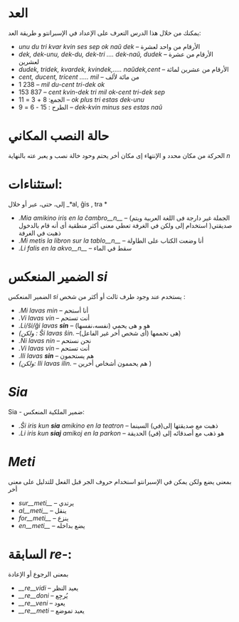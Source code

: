 # العد

يمكنك من خلال هذا الدرس التعرف على الإعداد في الإسبرانتو و طريقة العد:
- *unu du tri kvar kvin ses sep ok naŭ dek*  – الأرقام من واحد لعشرة
- *dek, dek-unu, dek-du, dek-tri .... dek-naŭ, dudek* – الأرقام من عشرة لعشرين
- *dudek, tridek, kvardek, kvindek,..... naŭdek,cent* – الأرقام من عشرين لمائة
- *cent, ducent, tricent ..... mil* – من مائة لألف   
- 1 238                     – *mil du-cent tri-dek ok*
- 153 837                   – *cent kvin-dek tri mil ok-cent tri-dek sep*
- الجمع:      8 + 3 = 11 – *ok plus tri estas dek-unu*
- الطرح :  15 - 6 = 9 – *dek-kvin minus ses estas naŭ*
 

# حالة النصب المكاني
الحركة من مكان محدد و الإنتهاء إى مكان أخر يحتم وحود خالة نصب و يعبر عته بالنهاية *n* 
# استثناءات: 
إلى، حتى، عبر أو خلال  _*al, ĝis , tra *
- *._Mia_ amikino iris en la ĉambro__n__* – (الجملة غير دارجة فى اللغة العربية ويتم استخدام إلى ولكن في الغرفة تعطي معنى أكثر منطقية أى أنه قام بالدخول )صديقتي ذهبت في الغرفة 
- *._Mi_ metis la libron sur la tablo__n__* – أنا وضعت الكتاب على الطاولة
- *._Li_ falis en la akvo__n__* – سقط في الماء
 

# الضمير المنعكس *si*
الضمير المنعكس *si* يستخدم عند وجود طرف ثالث أو أكثر من شخص :

- *._Mi_ lavas min* – أنا أستحم 
- *._Vi_ lavas vin* – أنت تستحم 
- *._Li_/ŝi/ĝi lavas __sin__* – هو و هى يحمي (نفسه،نفسها)
- *(ولكن : Ŝi lavas ŝin.* –هى تحممها (أى شخص أخر غير الفاعل))
- *._Ni_ lavas nin* – نحن نستحم
- *._Vi_ lavas vin* – أنت تستحم 
- *._Ili_ lavas __sin__* – هم يستحمون 
- *(ولكن: Ili lavas ilin.* – هم يحممون أشخاص أخرين )
 

# *Sia*

Sia - ضمير الملكية المنعكس:

- *._Ŝi_ iris kun __sia__ amikino en la teatron* – ذهبت مع صديقتها إلى(في) السينما
- *._Li_ iris kun __siaj__ amikoj en la parkon* – هو ذهب مع أصدقائه إلى (في) الحديقة   

# *Meti*

بمعنى يضع ولكن يمكن في الإسبرانتو اسنخدام حروف الجر قبل الفعل للتدليل على معنى أخر 
- *sur__meti__* – يرتدي
- *al__meti__*  – ينقل 
- *for__meti__* – ينزع 
- *en__meti__*  – يضع بداخله

 

# السابقة *re-*:
بمعنى الرجوع أو الإعادة 


- *__re__vidi* – يعيد النظر 
- *__re__doni* – يُرجِع 
- *__re__veni* – يعود
- *__re__meti* – يعيد تموضع 

 
